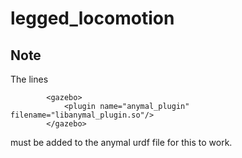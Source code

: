 # legged_locomotion

## Note
The lines
```
		<gazebo>
			<plugin name="anymal_plugin" filename="libanymal_plugin.so"/>
		</gazebo>
```

must be added to the anymal urdf file for this to work.
